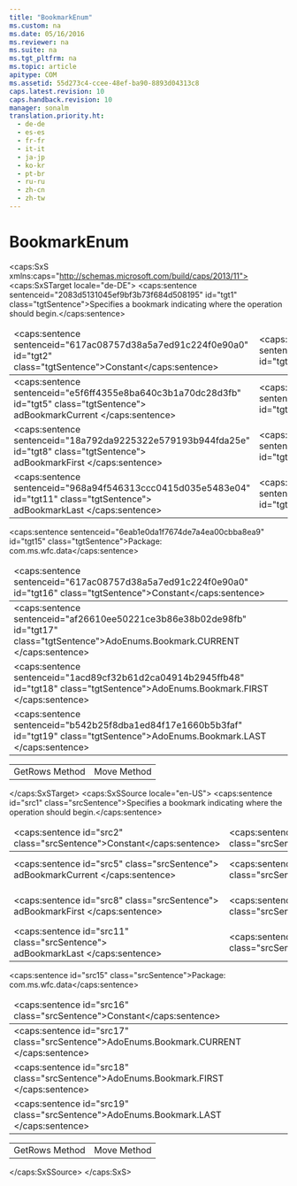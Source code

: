 ```yaml
---
title: "BookmarkEnum"
ms.custom: na
ms.date: 05/16/2016
ms.reviewer: na
ms.suite: na
ms.tgt_pltfrm: na
ms.topic: article
apitype: COM
ms.assetid: 55d273c4-ccee-48ef-ba90-8893d04313c8
caps.latest.revision: 10
caps.handback.revision: 10
manager: sonalm
translation.priority.ht: 
  - de-de
  - es-es
  - fr-fr
  - it-it
  - ja-jp
  - ko-kr
  - pt-br
  - ru-ru
  - zh-cn
  - zh-tw
---
```

# BookmarkEnum
<?xml version="1.0" encoding="utf-8"?>
<caps:SxS xmlns:caps="http://schemas.microsoft.com/build/caps/2013/11">
  <caps:SxSTarget locale="de-DE">
    <developerReferenceWithoutSyntaxDocument xsi:schemaLocation="http://ddue.schemas.microsoft.com/authoring/2003/5 http://dduestorage.blob.core.windows.net/ddueschema/developer.xsd" xmlns="http://ddue.schemas.microsoft.com/authoring/2003/5" xmlns:xlink="http://www.w3.org/1999/xlink" xmlns:xsi="http://www.w3.org/2001/XMLSchema-instance">
      <introduction>
        <para>
          <caps:sentence sentenceid="2083d5131045ef9bf3b73f684d508195" id="tgt1" class="tgtSentence">Specifies a bookmark indicating where the operation should begin.</caps:sentence>
        </para>
        <table>
          <thead>
            <tr>
              <TD>
                <para>
                  <caps:sentence sentenceid="617ac08757d38a5a7ed91c224f0e90a0" id="tgt2" class="tgtSentence">Constant</caps:sentence>
                </para>
              </TD>
              <TD>
                <para>
                  <caps:sentence sentenceid="2063c1608d6e0baf80249c42e2be5804" id="tgt3" class="tgtSentence">Value</caps:sentence>
                </para>
              </TD>
              <TD>
                <para>
                  <caps:sentence sentenceid="67daf92c833c41c95db874e18fcb2786" id="tgt4" class="tgtSentence">Description</caps:sentence>
                </para>
              </TD>
            </tr>
          </thead>
          <tbody>
            <tr>
              <TD>
                <para>
                  <caps:sentence sentenceid="e5f6ff4355e8ba640c3b1a70dc28d3fb" id="tgt5" class="tgtSentence">
                    <legacyBold>adBookmarkCurrent</legacyBold> </caps:sentence>
                </para>
              </TD>
              <TD>
                <para>
                  <caps:sentence sentenceid="cfcd208495d565ef66e7dff9f98764da" id="tgt6" class="tgtSentence">0</caps:sentence>
                </para>
              </TD>
              <TD>
                <para>
                  <caps:sentence sentenceid="26c1a1e2e6c163b5cc8963e3b803a327" id="tgt7" class="tgtSentence">Starts at the current record.</caps:sentence>
                </para>
              </TD>
            </tr>
            <tr>
              <TD>
                <para>
                  <caps:sentence sentenceid="18a792da9225322e579193b944fda25e" id="tgt8" class="tgtSentence">
                    <legacyBold>adBookmarkFirst</legacyBold> </caps:sentence>
                </para>
              </TD>
              <TD>
                <para>
                  <caps:sentence sentenceid="c4ca4238a0b923820dcc509a6f75849b" id="tgt9" class="tgtSentence">1</caps:sentence>
                </para>
              </TD>
              <TD>
                <para>
                  <caps:sentence sentenceid="5e7ebde7aac56658c734befe986b2857" id="tgt10" class="tgtSentence">Starts at the first record.</caps:sentence>
                </para>
              </TD>
            </tr>
            <tr>
              <TD>
                <para>
                  <caps:sentence sentenceid="968a94f546313ccc0415d035e5483e04" id="tgt11" class="tgtSentence">
                    <legacyBold>adBookmarkLast</legacyBold> </caps:sentence>
                </para>
              </TD>
              <TD>
                <para>
                  <caps:sentence sentenceid="c81e728d9d4c2f636f067f89cc14862c" id="tgt12" class="tgtSentence">2</caps:sentence>
                </para>
              </TD>
              <TD>
                <para>
                  <caps:sentence sentenceid="6221f55c4e14c1e21b1375bee6823c0c" id="tgt13" class="tgtSentence">Starts at the last record.</caps:sentence>
                </para>
              </TD>
            </tr>
          </tbody>
        </table>
      </introduction>
      <section>
        <title>
          <caps:sentence sentenceid="a6dc3038423486f2c8833a3eba25ddab" id="tgt14" class="tgtSentence">ADO/WFC Equivalent</caps:sentence>
        </title>
        <content>
          <para>
            <caps:sentence sentenceid="6eab1e0da1f7674de7a4ea00cbba8ea9" id="tgt15" class="tgtSentence">Package: <legacyBold>com.ms.wfc.data</legacyBold></caps:sentence>
          </para>
          <table>
            <thead>
              <tr>
                <TD>
                  <para>
                    <caps:sentence sentenceid="617ac08757d38a5a7ed91c224f0e90a0" id="tgt16" class="tgtSentence">Constant</caps:sentence>
                  </para>
                </TD>
              </tr>
            </thead>
            <tbody>
              <tr>
                <TD>
                  <para>
                    <caps:sentence sentenceid="af26610ee50221ce3b86e38b02de98fb" id="tgt17" class="tgtSentence">AdoEnums.Bookmark.CURRENT </caps:sentence>
                  </para>
                </TD>
              </tr>
              <tr>
                <TD>
                  <para>
                    <caps:sentence sentenceid="1acd89cf32b61d2ca04914b2945ffb48" id="tgt18" class="tgtSentence">AdoEnums.Bookmark.FIRST </caps:sentence>
                  </para>
                </TD>
              </tr>
              <tr>
                <TD>
                  <para>
                    <caps:sentence sentenceid="b542b25f8dba1ed84f17e1660b5b3faf" id="tgt19" class="tgtSentence">AdoEnums.Bookmark.LAST </caps:sentence>
                  </para>
                </TD>
              </tr>
            </tbody>
          </table>
        </content>
      </section>
      <section>
        <title>
          <caps:sentence sentenceid="2f342d3be839cc5b67ae0de7d404b8e6" id="tgt20" class="tgtSentence">Applies To</caps:sentence>
        </title>
        <content>
          <table>
            <tbody>
              <tr>
                <TD>
                  <para>
                    <link xlink:href="14b92860-4171-47d9-a413-dd60dd6a8880">GetRows Method</link>
                  </para>
                </TD>
                <TD>
                  <para>
                    <link xlink:href="13fe9381-d00b-4f4a-9162-83c3f21b3837">Move Method</link>
                  </para>
                </TD>
              </tr>
            </tbody>
          </table>
        </content>
      </section>
      <relatedTopics></relatedTopics>
    </developerReferenceWithoutSyntaxDocument>
  </caps:SxSTarget>
  <caps:SxSSource locale="en-US">
    <developerReferenceWithoutSyntaxDocument xsi:schemaLocation="http://ddue.schemas.microsoft.com/authoring/2003/5 http://dduestorage.blob.core.windows.net/ddueschema/developer.xsd" xmlns="http://ddue.schemas.microsoft.com/authoring/2003/5" xmlns:xlink="http://www.w3.org/1999/xlink" xmlns:xsi="http://www.w3.org/2001/XMLSchema-instance">
      <introduction>
        <para>
          <caps:sentence id="src1" class="srcSentence">Specifies a bookmark indicating where the operation should begin.</caps:sentence>
        </para>
        <table>
          <thead>
            <tr>
              <TD>
                <para>
                  <caps:sentence id="src2" class="srcSentence">Constant</caps:sentence>
                </para>
              </TD>
              <TD>
                <para>
                  <caps:sentence id="src3" class="srcSentence">Value</caps:sentence>
                </para>
              </TD>
              <TD>
                <para>
                  <caps:sentence id="src4" class="srcSentence">Description</caps:sentence>
                </para>
              </TD>
            </tr>
          </thead>
          <tbody>
            <tr>
              <TD>
                <para>
                  <caps:sentence id="src5" class="srcSentence">
                    <legacyBold>adBookmarkCurrent</legacyBold> </caps:sentence>
                </para>
              </TD>
              <TD>
                <para>
                  <caps:sentence id="src6" class="srcSentence">0</caps:sentence>
                </para>
              </TD>
              <TD>
                <para>
                  <caps:sentence id="src7" class="srcSentence">Starts at the current record.</caps:sentence>
                </para>
              </TD>
            </tr>
            <tr>
              <TD>
                <para>
                  <caps:sentence id="src8" class="srcSentence">
                    <legacyBold>adBookmarkFirst</legacyBold> </caps:sentence>
                </para>
              </TD>
              <TD>
                <para>
                  <caps:sentence id="src9" class="srcSentence">1</caps:sentence>
                </para>
              </TD>
              <TD>
                <para>
                  <caps:sentence id="src10" class="srcSentence">Starts at the first record.</caps:sentence>
                </para>
              </TD>
            </tr>
            <tr>
              <TD>
                <para>
                  <caps:sentence id="src11" class="srcSentence">
                    <legacyBold>adBookmarkLast</legacyBold> </caps:sentence>
                </para>
              </TD>
              <TD>
                <para>
                  <caps:sentence id="src12" class="srcSentence">2</caps:sentence>
                </para>
              </TD>
              <TD>
                <para>
                  <caps:sentence id="src13" class="srcSentence">Starts at the last record.</caps:sentence>
                </para>
              </TD>
            </tr>
          </tbody>
        </table>
      </introduction>
      <section>
        <title>
          <caps:sentence id="src14" class="srcSentence">ADO/WFC Equivalent</caps:sentence>
        </title>
        <content>
          <para>
            <caps:sentence id="src15" class="srcSentence">Package: <legacyBold>com.ms.wfc.data</legacyBold></caps:sentence>
          </para>
          <table>
            <thead>
              <tr>
                <TD>
                  <para>
                    <caps:sentence id="src16" class="srcSentence">Constant</caps:sentence>
                  </para>
                </TD>
              </tr>
            </thead>
            <tbody>
              <tr>
                <TD>
                  <para>
                    <caps:sentence id="src17" class="srcSentence">AdoEnums.Bookmark.CURRENT </caps:sentence>
                  </para>
                </TD>
              </tr>
              <tr>
                <TD>
                  <para>
                    <caps:sentence id="src18" class="srcSentence">AdoEnums.Bookmark.FIRST </caps:sentence>
                  </para>
                </TD>
              </tr>
              <tr>
                <TD>
                  <para>
                    <caps:sentence id="src19" class="srcSentence">AdoEnums.Bookmark.LAST </caps:sentence>
                  </para>
                </TD>
              </tr>
            </tbody>
          </table>
        </content>
      </section>
      <section>
        <title>
          <caps:sentence id="src20" class="srcSentence">Applies To</caps:sentence>
        </title>
        <content>
          <table>
            <tbody>
              <tr>
                <TD>
                  <para>
                    <link xlink:href="14b92860-4171-47d9-a413-dd60dd6a8880">GetRows Method</link>
                  </para>
                </TD>
                <TD>
                  <para>
                    <link xlink:href="13fe9381-d00b-4f4a-9162-83c3f21b3837">Move Method</link>
                  </para>
                </TD>
              </tr>
            </tbody>
          </table>
        </content>
      </section>
      <relatedTopics></relatedTopics>
    </developerReferenceWithoutSyntaxDocument>
  </caps:SxSSource>
</caps:SxS>